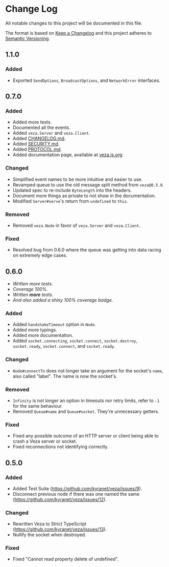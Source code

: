 # Change Log

All notable changes to this project will be documented in this file.

The format is based on [Keep a Changelog](http://keepachangelog.com/)
and this project adheres to [Semantic Versioning](http://semver.org/).

## 1.1.0

### Added
- Exported `SendOptions`, `BroadcastOptions`, and `NetworkError` interfaces.

## 0.7.0

### Added
- Added more tests.
- Documented all the events.
- Added `veza.Server` and `veza.Client`.
- Added [CHANGELOG.md](https://github.com/kyranet/veza/blob/master/CHANGELOG.md).
- Added [SECURITY.md](https://github.com/kyranet/veza/blob/master/SECURITY.md).
- Added [PROTOCOL.md](https://github.com/kyranet/veza/blob/master/PROTOCOL.md).
- Added documentation page, available at [veza.js.org](https://veza.js.org).

### Changed
- Simplified event names to be more intuitive and easier to use.
- Revamped queue to use the old message split method from `veza@0.5.0`.
- Updated spec to re-include `ByteLength` into the headers.
- Document more things as private to not show in the documentation.
- Modified `Server#serve`'s return from `undefined` to `this`.

### Removed
- Removed `veza.Node` in favor of `veza.Server` and `veza.Client`.

### Fixed
- Resolved bug from 0.6.0 where the queue was getting into data racing on extremely edge cases.

## 0.6.0

- *Written more tests.*
- *Coverage 100%.*
- *Written **more** tests.*
- *And also added a shiny 100% coverage badge.*

### Added
- Added `handshakeTimeout` option in `Node`.
- Added more typings.
- Added more documentation.
- Added `socket.connecting`, `socket.connect`, `socket.destroy`, `socket.ready`, `socket.connect`, and `socket.ready`.

### Changed
- `Node#connectTo` does not longer take an argument for the socket's `name`, also called "label". The name is now the socket's.

### Removed
- `Infinity` is not longer an option in timeouts nor retry limits, refer to `-1` for the same behaviour.
- Removed `Queue#name` and `Queue#socket`. They're unnecessary getters.

### Fixed
- Fixed any possible outcome of an HTTP server or client being able to crash a Veza server or socket.
- Fixed reconnections not identifying correctly.

## 0.5.0

### Added
- Added Test Suite (https://github.com/kyranet/veza/issues/9).
- Disconnect previous node if there was one named the same (https://github.com/kyranet/veza/issues/12).

### Changed
- Rewritten Veza to Strict TypeScript (https://github.com/kyranet/veza/issues/13).
- Nullify the socket when destroyed.

### Fixed
- Fixed "Cannot read property delete of undefined".
